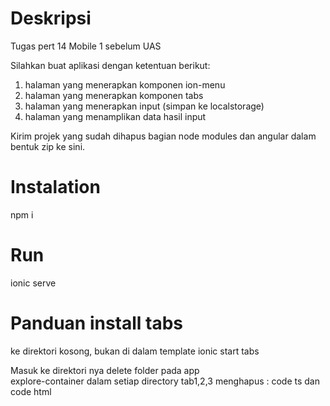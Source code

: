 # Deskripsi

Tugas pert 14 Mobile 1 sebelum UAS

Silahkan buat aplikasi dengan ketentuan berikut:

1. halaman yang menerapkan komponen ion-menu
2. halaman yang menerapkan komponen tabs
3. halaman yang menerapkan input (simpan ke localstorage)
4. halaman yang menamplikan data hasil input

Kirim projek yang sudah dihapus bagian node modules dan angular dalam bentuk zip ke sini.

# Instalation

npm i

# Run

ionic serve

# Panduan install tabs

ke direktori kosong, bukan di dalam template
ionic start tabs

Masuk ke direktori nya
delete folder pada app\
explore-container
dalam setiap directory tab1,2,3 menghapus :
code ts dan code html

 <!-- import { ExploreContainerComponentModule } from '../explore-container/explore-container.module'; -->

 <!-- ExploreContainerComponentModule, -->

 <!-- <app-explore-container name="Tab 3 page"></app-explore-container> -->
